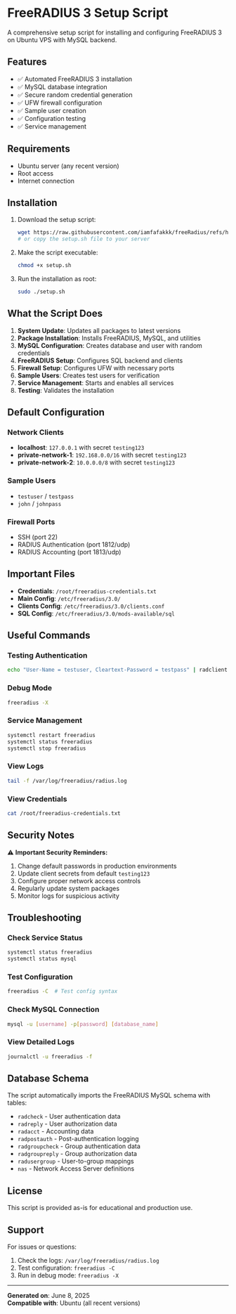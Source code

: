 # FreeRADIUS 3 Setup Script

A comprehensive setup script for installing and configuring FreeRADIUS 3 on Ubuntu VPS with MySQL backend.

## Features

- ✅ Automated FreeRADIUS 3 installation
- ✅ MySQL database integration
- ✅ Secure random credential generation
- ✅ UFW firewall configuration
- ✅ Sample user creation
- ✅ Configuration testing
- ✅ Service management

## Requirements

- Ubuntu server (any recent version)
- Root access
- Internet connection

## Installation

1. Download the setup script:
   ```bash
   wget https://raw.githubusercontent.com/iamfafakkk/freeRadius/refs/heads/main/setup.sh
   # or copy the setup.sh file to your server
   ```

2. Make the script executable:
   ```bash
   chmod +x setup.sh
   ```

3. Run the installation as root:
   ```bash
   sudo ./setup.sh
   ```

## What the Script Does

1. **System Update**: Updates all packages to latest versions
2. **Package Installation**: Installs FreeRADIUS, MySQL, and utilities
3. **MySQL Configuration**: Creates database and user with random credentials
4. **FreeRADIUS Setup**: Configures SQL backend and clients
5. **Firewall Setup**: Configures UFW with necessary ports
6. **Sample Users**: Creates test users for verification
7. **Service Management**: Starts and enables all services
8. **Testing**: Validates the installation

## Default Configuration

### Network Clients
- **localhost**: `127.0.0.1` with secret `testing123`
- **private-network-1**: `192.168.0.0/16` with secret `testing123`
- **private-network-2**: `10.0.0.0/8` with secret `testing123`

### Sample Users
- `testuser` / `testpass`
- `john` / `johnpass`

### Firewall Ports
- SSH (port 22)
- RADIUS Authentication (port 1812/udp)
- RADIUS Accounting (port 1813/udp)

## Important Files

- **Credentials**: `/root/freeradius-credentials.txt`
- **Main Config**: `/etc/freeradius/3.0/`
- **Clients Config**: `/etc/freeradius/3.0/clients.conf`
- **SQL Config**: `/etc/freeradius/3.0/mods-available/sql`

## Useful Commands

### Testing Authentication
```bash
echo "User-Name = testuser, Cleartext-Password = testpass" | radclient localhost:1812 auth testing123
```

### Debug Mode
```bash
freeradius -X
```

### Service Management
```bash
systemctl restart freeradius
systemctl status freeradius
systemctl stop freeradius
```

### View Logs
```bash
tail -f /var/log/freeradius/radius.log
```

### View Credentials
```bash
cat /root/freeradius-credentials.txt
```

## Security Notes

⚠️ **Important Security Reminders:**

1. Change default passwords in production environments
2. Update client secrets from default `testing123`
3. Configure proper network access controls
4. Regularly update system packages
5. Monitor logs for suspicious activity

## Troubleshooting

### Check Service Status
```bash
systemctl status freeradius
systemctl status mysql
```

### Test Configuration
```bash
freeradius -C  # Test config syntax
```

### Check MySQL Connection
```bash
mysql -u [username] -p[password] [database_name]
```

### View Detailed Logs
```bash
journalctl -u freeradius -f
```

## Database Schema

The script automatically imports the FreeRADIUS MySQL schema with tables:
- `radcheck` - User authentication data
- `radreply` - User authorization data  
- `radacct` - Accounting data
- `radpostauth` - Post-authentication logging
- `radgroupcheck` - Group authentication data
- `radgroupreply` - Group authorization data
- `radusergroup` - User-to-group mappings
- `nas` - Network Access Server definitions

## License

This script is provided as-is for educational and production use.

## Support

For issues or questions:
1. Check the logs: `/var/log/freeradius/radius.log`
2. Test configuration: `freeradius -C`
3. Run in debug mode: `freeradius -X`

---

**Generated on**: June 8, 2025  
**Compatible with**: Ubuntu (all recent versions)
